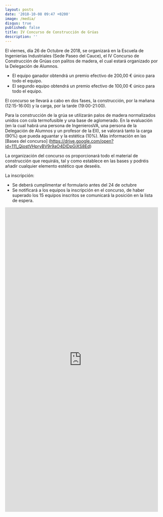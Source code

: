 ```yaml
---
layout: posts
date: '2018-10-08 09:47 +0200'
image: /media/
disqus: true
published: false
title: IV Concurso de Construcción de Grúas
description: ''
---
```

<div class="row">
<div class="col-12 col-sm-6">
El viernes, día 26 de Octubre de 2018, se organizará en la Escuela de Ingenierías Industriales (Sede Paseo del Cauce), el IV Concurso de Construcción de Grúas con palitos de madera, el cual estará organizado por la Delegación de Alumnos.

- El equipo ganador obtendrá un premio efectivo de 200,00 € único para todo el equipo.
- El segundo equipo obtendrá un premio efectivo de 100,00 € único para todo el equipo.

El concurso se llevará a cabo en dos fases, la construcción,  por la mañana (12:15-16:00) y la carga, por la tarde (19:00-21:00).

Para la construcción de la grúa se utilizarán palos de madera normalizados unidos con cola termofusible y una base de aglomerado. En la evaluación (en la cual habrá una persona de IngenierosVA, una persona de la Delegación de Alumnos y un profesor de la EII), se valorará tanto la carga (90%) que pueda aguantar y la estética (10%). Más información en las [Bases del concurso] (https://drive.google.com/open?id=111_QjostVHpryBV9r9aO4DlDpGiXS8Ed)

La organización del concurso os proporcionará todo el material de construcción que requiráis, tal y como establece en las bases y podréis añadir cualquier elemento estético que deseéis.

La inscripción:

- Se deberá cumplimentar el formulario antes del 24 de octubre
- Se notificará a los equipos la inscripción en el concurso, de haber superado los 15 equipos inscritos se comunicará la posición en la lista de espera.

<iframe src="https://goo.gl/forms/XdEXmD69fCpeoVZ82" width="100%" height="1000" frameborder="0" marginheight="0" marginwidth="0">Cargando...</iframe>

</div>
<div class="col-12 col-sm-6">

</div>
</div>
